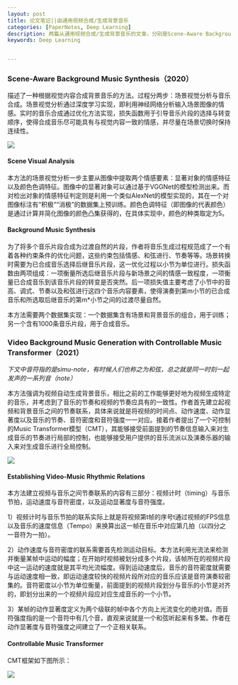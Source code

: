 ```yaml
---
layout: post
title: 论文笔记||由通用视频合成/生成背景音乐
categories: [PaperNotes, Deep Learning]
description: 两篇从通用视频合成/生成背景音乐的文章，分别是Scene-Aware Background Music Synthesis(2020)与Video Background Music Generation with Controllable Music Transformer(2021)
keywords: Deep Learning


---
```


### Scene-Aware Background Music Synthesis（2020）

描述了一种根据视觉内容合成背景音乐的方法。过程分两步：场景视觉分析与音乐合成。场景视觉分析通过深度学习实现，即利用神经网络分析输入场景图像的情感。实时的音乐合成通过优化方法实现，损失函数用于引导音乐片段的选择与转变顺序，使得合成音乐尽可能具有与视觉内容一致的情感，并尽量在场景切换时保持连续性。

<img src="/images/post-pasm/fig1.png"/>

#### Scene Visual Analysis

本方法的场景视觉分析一步主要从图像中提取两个情感要素：显著对象的情感特征以及颜色色调特征。图像中的显著对象可以通过基于VGGNet的模型检测出来。而对检出对象的情感特征判定则是利用一个类似AlexNet的模型实现的，其在一个对图像标注有“积极”“消极”的数据集上预训练。颜色色调特征（即图像的代表颜色）是通过计算并简化图像的颜色凸集获得的，在具体实现中，颜色的种类取定为5。

#### Background Music Synthesis

为了将多个音乐片段合成为过渡自然的片段，作者将音乐生成过程规范成了一个有着各种约束条件的优化问题，这些约束包括情感、和弦进行、节奏等等。场景转换时需要为已合成音乐选择后继音乐片段，这一优化过程以小节为单位进行。损失函数由两项组成：一项衡量所选后继音乐片段与新场景之间的情感一致程度，一项衡量已合成音乐到该音乐片段的转变是否突然。后一项损失值主要考虑了小节中的音高、调式、节奏以及和弦进行这四个音乐内容要素，使得演奏到第m小节的已合成音乐和所选取后继音乐的第m*小节之间的过渡尽量自然。

本方法需要两个数据集实现：一个数据集含有场景和背景音乐的组合，用于训练；另一个含有1000条音乐片段，用于合成音乐。

### Video Background Music Generation with Controllable Music Transformer（2021）

*下文中音符指的是simu-note，有时候人们也称之为和弦，总之就是同一时刻一起发声的一系列音（note）*

本方法强调为视频自动生成背景音乐，相比之前的工作能够更好地为视频生成特定的音乐，并考虑到了音乐的节奏和视频的节奏应具有的一致性。作者首先建立起视频和背景音乐之间的节奏联系，具体来说就是将视频的时间点、动作速度、动作显著度以及音乐的节奏、音符密度和音符强度一一对应。接着作者提出了一个可控制的Music Transformer模型（CMT），其能够接受前面提到的节奏信息输入来对生成音乐的节奏进行局部的控制，也能够接受用户提供的音乐流派以及演奏乐器的输入来对生成音乐进行全局控制。

<img src="/images/post-pasm/fig2.png"/>

#### Establishing Video-Music Rhythmic Relations

本方法建立视频与音乐之间节奏联系的内容有三部分：视频计时（timing）与音乐节拍，运动速度与音符密度，以及运动显著度与音符强度。

1）视频计时与音乐节拍的联系实际上就是将视频第t帧的序号t通过视频的FPS信息以及音乐的速度信息（Tempo）来换算出这一帧在音乐中对应第几拍（以四分之一音符为一拍）。

2）动作速度与音符密度的联系需要首先检测运动目标。本方法利用光流法来检测并衡量某帧中运动的幅度；在开始时视频被划分成多个片段，该帧所在的视频片段中这一运动的速度就是其平均光流幅度。得到运动速度后，音乐的音符密度就需要与运动速度相一致，即运动速度较快的视频片段所对应的音乐应该是音符演奏较密集的。音符密度以小节为单位衡量，前面提到的视频片段划分与音乐的小节是对齐的，即划分出来的一个视频片段应对应生成音乐的一个小节。

3）某帧的动作显著度定义为两个级联的帧中各个方向上光流变化的绝对值。而音符强度指的是一个音符中有几个音，直观来说就是一个和弦听起来有多繁。作者在动作显著度与音符强度之间建立了一个正相关联系。

#### Controllable Music Transformer

CMT框架如下图所示：

<img src="/images/post-pasm/fig3.png"/>